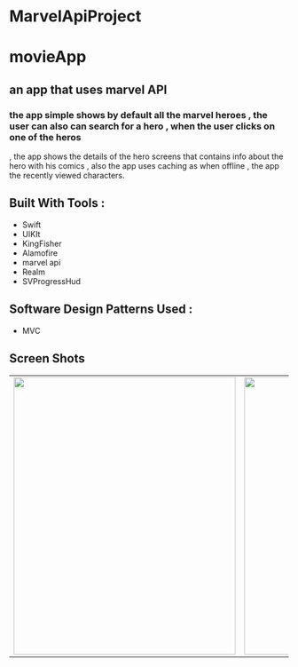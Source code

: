 # MarvelApiProject

# movieApp

## an app that uses marvel API 
### the app simple shows by default all the marvel heroes , the user can also can search for a hero , when the user clicks on one of the heros 
, the app shows the details of the hero screens that contains info about the hero with his comics , also the app uses caching as when offline , the app
the recently viewed characters.

## Built With Tools : 

- Swift 
- UIKIt 
- KingFisher
- Alamofire 
- marvel api 
- Realm 
- SVProgressHud

## Software Design Patterns Used : 
- MVC
 

## Screen Shots 

<table>
 
 <tr>
 
<td><img src="https://user-images.githubusercontent.com/35314267/167252843-dcf38420-d9fd-45da-9f16-707a6d164c4d.png" width="400" height="500"  /> </td>

<td><img src="https://user-images.githubusercontent.com/35314267/167252845-0c2fc659-82af-4fd9-a024-5692304062fc.png" width="400" height="500"  /> </td>

<td><img src="https://user-images.githubusercontent.com/35314267/167252848-982511be-cd25-4e32-a294-f09da826bcd1.png" width="400" height="500"  /> </td>

<td><img src="https://user-images.githubusercontent.com/35314267/167252849-fbec6203-4dd2-49a5-bc7a-6939dba8bce4.png" width="400" height="500"  /> </td>

<td> <img src="https://user-images.githubusercontent.com/35314267/167252854-1d001910-e953-47d7-b97e-1a1773c47184.png" width="400" height="500"  /> </td>
   
   
  </tr>
 </table>






